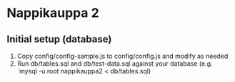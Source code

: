 Nappikauppa 2
=============

Initial setup (database)
-------------

1. Copy config/config-sample.js to config/config.js and modify as needed
2. Run db/tables.sql and db/test-data.sql against your database (e.g. `mysql -u root nappikauppa2 < db/tables.sql)
